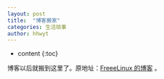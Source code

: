 ```yaml
---
layout: post
title:  "博客搬家"
categories: 生活琐事
author: hhwyt
---
```


* content
{:toc}

博客以后就搬到这里了。原地址：[FreeeLinux 的博客](https://blog.csdn.net/FreeeLinux) 。
